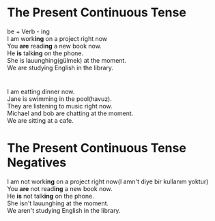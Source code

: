 # The Present Continuous Tense

be + Verb - ing  
I am work**ing** on a project right now  
You **are** read**ing** a new book now.  
He **is** talk**ing** on the phone.  
She is lauunghing(gülmek) at the moment.  
We are studying English in the library.  
#
I am eatting dinner now.  
Jane is swimming in the pool(havuz).  
They are listening to music right now.  
Michael and bob are chatting at the moment.  
We are sitting at a cafe.  

# The Present Continuous Tense Negatives
I am not work**ing** on a project right now(I amn't diye bir kullanım yoktur)  
You **are** not read**ing** a new book now.  
He **is** not talk**ing** on the phone.  
She isn't lauunghing at the moment.  
We aren't studying English in the library.  



